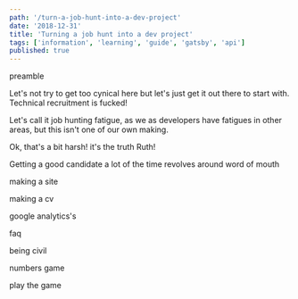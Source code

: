 ```yaml
---
path: '/turn-a-job-hunt-into-a-dev-project'
date: '2018-12-31'
title: 'Turning a job hunt into a dev project'
tags: ['information', 'learning', 'guide', 'gatsby', 'api']
published: true
---
```


preamble

Let's not try to get too cynical here but let's just get it out there
to start with. Technical recruitment is fucked!

Let's call it job hunting fatigue, as we as developers have fatigues
in other areas, but this isn't one of our own making.

Ok, that's a bit harsh! it's the truth Ruth!

Getting a good candidate a lot of the time revolves around word of
mouth

making a site

making a cv

google analytics's

faq

being civil

numbers game

play the game

<!-- Links -->

[json resume schema]: https://jsonresume.org/schema/
[bot]:
  https://dev.to/whokilledkevin/how-i-created-a-bot-that-talked-to-recruiters-for-me-54n5
[poll]:
  https://dev.to/whokilledkevin/8-things-i-hate-in-recruitment-letters-8ke
